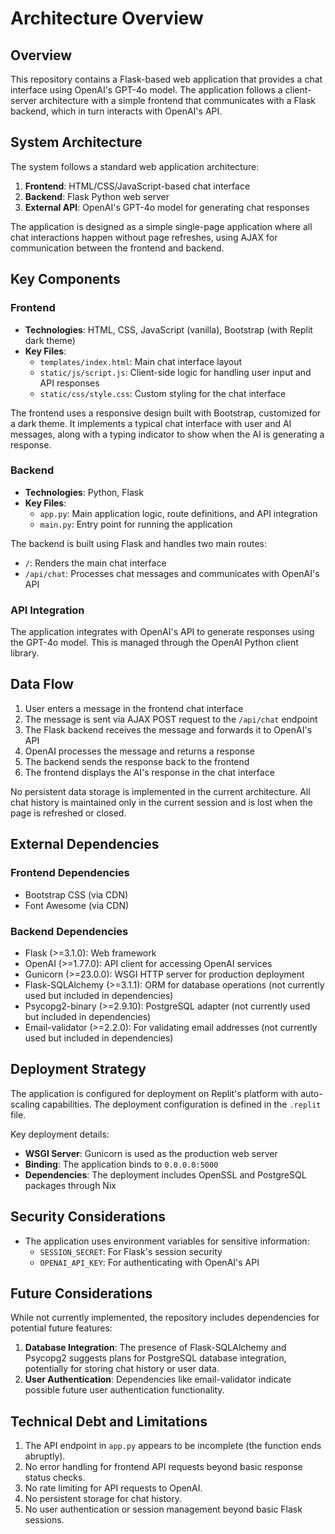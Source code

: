 # Architecture Overview

## Overview

This repository contains a Flask-based web application that provides a chat interface using OpenAI's GPT-4o model. The application follows a client-server architecture with a simple frontend that communicates with a Flask backend, which in turn interacts with OpenAI's API.

## System Architecture

The system follows a standard web application architecture:

1. **Frontend**: HTML/CSS/JavaScript-based chat interface
2. **Backend**: Flask Python web server
3. **External API**: OpenAI's GPT-4o model for generating chat responses

The application is designed as a simple single-page application where all chat interactions happen without page refreshes, using AJAX for communication between the frontend and backend.

## Key Components

### Frontend

- **Technologies**: HTML, CSS, JavaScript (vanilla), Bootstrap (with Replit dark theme)
- **Key Files**:
  - `templates/index.html`: Main chat interface layout
  - `static/js/script.js`: Client-side logic for handling user input and API responses
  - `static/css/style.css`: Custom styling for the chat interface

The frontend uses a responsive design built with Bootstrap, customized for a dark theme. It implements a typical chat interface with user and AI messages, along with a typing indicator to show when the AI is generating a response.

### Backend

- **Technologies**: Python, Flask
- **Key Files**:
  - `app.py`: Main application logic, route definitions, and API integration
  - `main.py`: Entry point for running the application

The backend is built using Flask and handles two main routes:
- `/`: Renders the main chat interface
- `/api/chat`: Processes chat messages and communicates with OpenAI's API

### API Integration

The application integrates with OpenAI's API to generate responses using the GPT-4o model. This is managed through the OpenAI Python client library.

## Data Flow

1. User enters a message in the frontend chat interface
2. The message is sent via AJAX POST request to the `/api/chat` endpoint
3. The Flask backend receives the message and forwards it to OpenAI's API
4. OpenAI processes the message and returns a response
5. The backend sends the response back to the frontend
6. The frontend displays the AI's response in the chat interface

No persistent data storage is implemented in the current architecture. All chat history is maintained only in the current session and is lost when the page is refreshed or closed.

## External Dependencies

### Frontend Dependencies
- Bootstrap CSS (via CDN)
- Font Awesome (via CDN)

### Backend Dependencies
- Flask (>=3.1.0): Web framework
- OpenAI (>=1.77.0): API client for accessing OpenAI services
- Gunicorn (>=23.0.0): WSGI HTTP server for production deployment
- Flask-SQLAlchemy (>=3.1.1): ORM for database operations (not currently used but included in dependencies)
- Psycopg2-binary (>=2.9.10): PostgreSQL adapter (not currently used but included in dependencies)
- Email-validator (>=2.2.0): For validating email addresses (not currently used but included in dependencies)

## Deployment Strategy

The application is configured for deployment on Replit's platform with auto-scaling capabilities. The deployment configuration is defined in the `.replit` file.

Key deployment details:
- **WSGI Server**: Gunicorn is used as the production web server
- **Binding**: The application binds to `0.0.0.0:5000`
- **Dependencies**: The deployment includes OpenSSL and PostgreSQL packages through Nix

## Security Considerations

- The application uses environment variables for sensitive information:
  - `SESSION_SECRET`: For Flask's session security
  - `OPENAI_API_KEY`: For authenticating with OpenAI's API

## Future Considerations

While not currently implemented, the repository includes dependencies for potential future features:
1. **Database Integration**: The presence of Flask-SQLAlchemy and Psycopg2 suggests plans for PostgreSQL database integration, potentially for storing chat history or user data.
2. **User Authentication**: Dependencies like email-validator indicate possible future user authentication functionality.

## Technical Debt and Limitations

1. The API endpoint in `app.py` appears to be incomplete (the function ends abruptly).
2. No error handling for frontend API requests beyond basic response status checks.
3. No rate limiting for API requests to OpenAI.
4. No persistent storage for chat history.
5. No user authentication or session management beyond basic Flask sessions.